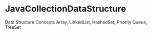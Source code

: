 # JavaCollectionDataStructure

Data Structure Concepts
Array, LinkedList, HashedSet, Priority Queue, TreeSet 
